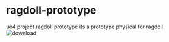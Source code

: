 # ragdoll-prototype
ue4 project ragdoll prototype its a prototype physical for ragdoll
![download](https://user-images.githubusercontent.com/103854198/175323499-bc4d2dfb-5468-40a8-8e41-798035da1368.jpg)
